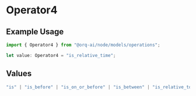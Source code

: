 # Operator4

## Example Usage

```typescript
import { Operator4 } from "@orq-ai/node/models/operations";

let value: Operator4 = "is_relative_time";
```

## Values

```typescript
"is" | "is_before" | "is_on_or_before" | "is_between" | "is_relative_today" | "is_relative_time" | "is_empty" | "is_not_empty"
```